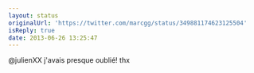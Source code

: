 ```yaml
---
layout: status
originalUrl: 'https://twitter.com/marcgg/status/349881174623125504'
isReply: true
date: 2013-06-26 13:25:47
---
```


@julienXX j'avais presque oublié! thx
